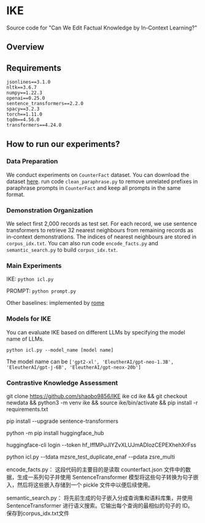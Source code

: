 # IKE
Source code for "Can We Edit Factual Knowledge by In-Context Learning?"
## Overview
## Requirements
```
jsonlines==3.1.0
nltk==3.6.7
numpy==1.22.3
openai==0.25.0
sentence_transformers==2.2.0
spacy==3.2.3
torch==1.11.0
tqdm==4.56.0
transformers==4.24.0

```
## How to run our experiments?
### Data Preparation
We conduct experiments on `CounterFact` dataset. You can download the dataset [here](https://rome.baulab.info/data/dsets/counterfact.json).
run code `clean_paraphrase.py` to remove unrelated prefixes in paraphrase prompts in `CounterFact` and keep all prompts in the same format.

### Demonstration Organization
We select first 2,000 records as test set. For each record, we use sentence transformers to retrieve 32 nearest neighbours from remaining records as in-context demonstrations. The indices of nearest neighbours are stored in `corpus_idx.txt`. You can also run code `encode_facts.py` and `semantic_search.py` to build `corpus_idx.txt`. 

### Main Experiments
IKE: `python icl.py`

PROMPT: `python prompt.py`

Other baselines: implemented by [rome](https://github.com/kmeng01/rome)

### Models for IKE

You can evaluate IKE based on different LLMs by specifying the model name of LLMs.

```
python icl.py --model_name [model name]
```
The model name can be `['gpt2-xl', 'EleutherAI/gpt-neo-1.3B', 'EleutherAI/gpt-j-6B', 'EleutherAI/gpt-neox-20b']`

### Contrastive Knowledge Assessment



git clone https://github.com/shaobo9856/IKE ike
cd ike && git checkout newdata && python3 -m venv ike && source ike/bin/activate && pip install -r requirements.txt

pip install --upgrade sentence-transformers

python -m pip install huggingface_hub

huggingface-cli login --token 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

python icl.py --tdata mzsre_test_duplicate_enaf --pdata zsre_multi


encode_facts.py：  这段代码的主要目的是读取 counterfact.json 文件中的数据，生成一系列句子并使用 SentenceTransformer 模型将这些句子转换为句子嵌入，然后将这些嵌入存储到一个 pickle 文件中以便后续使用。

semantic_search.py： 将先前生成的句子嵌入分成查询集和语料库集，并使用 SentenceTransformer 进行语义搜索。它输出每个查询的最相似的句子的 ID。 保存到corpus_idx.txt文件











